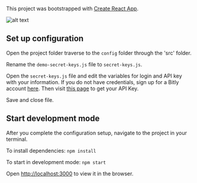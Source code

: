 This project was bootstrapped with [Create React App](https://github.com/facebookincubator/create-react-app).

![alt text](https://i.imgur.com/bVbujCA.png "Carlos's Bitly")

<!-- ## [Carlos's live Bitly website](http://.herokuapp.com/ "Carlos Bitly website") -->


## Set up configuration
Open the project folder traverse to the `config` folder through the 'src' folder.

Rename the `demo-secret-keys.js` file to `secret-keys.js`.

Open the `secret-keys.js` file and edit the variables for login and API key with your information. If you do not have credentials, sign up for a Bitly account [here](https://bitly.com/). Then visit [this page](https://bitly.com/a/your_api_key) to get your API Key.

Save and close file.

## Start development mode
After you complete the configuration setup, navigate to the project in your terminal.

To install dependencies: `npm install`

To start in development mode: `npm start`

Open [http://localhost:3000](http://localhost:3000) to view it in the browser.
